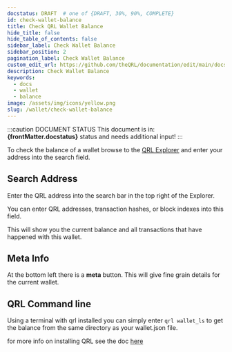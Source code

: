 ```yaml
---
docstatus: DRAFT  # one of {DRAFT, 30%, 90%, COMPLETE}
id: check-wallet-balance
title: Check QRL Wallet Balance
hide_title: false
hide_table_of_contents: false
sidebar_label: Check Wallet Balance
sidebar_position: 2
pagination_label: Check Wallet Balance
custom_edit_url: https://github.com/theQRL/documentation/edit/main/docs/Wallet/qrl-wallet.md
description: Check Wallet Balance
keywords:
  - docs
  - wallet
  - balance
image: /assets/img/icons/yellow.png
slug: /wallet/check-wallet-balance
---
```


:::caution DOCUMENT STATUS 
<span>This document is in: <b>{frontMatter.docstatus}</b> status and needs additional input!</span>
:::

To check the balance of a wallet browse to the [QRL Explorer](https://explorer.theqrl.org) and enter your address into the search field.

## Search Address

Enter the QRL address into the search bar in the top right of the Explorer.

You can enter QRL addresses, transaction hashes, or block indexes into this field.

This will show you the current balance and all transactions that have happened with this wallet.

## Meta Info

At the bottom left there is a **meta** button. This will give fine grain details for the current wallet.

## QRL Command line

Using a terminal with qrl installed you can simply enter `qrl wallet_ls` to get the balance from the same directory as your wallet.json file.

for more info on installing QRL see the doc [here](/node/QRLnode)
